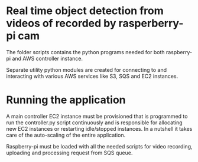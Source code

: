 # Real time object detection from videos of recorded by rasperberry-pi cam

The folder scripts contains the python programs needed for both raspberry-pi and AWS controller instance. 

Separate utility python modules are created for connecting to and interacting with various AWS services like S3, SQS and EC2 instances. 

# Running the application 

A main controller EC2 instance must be provisioned that is programmed to run the controller.py script continuously and is responsible for allocating new EC2 instances or restarting idle/stopped instances. In a nutshell it takes care of the auto-scaling of the entire application.

Raspberry-pi must be loaded with all the needed scripts for video recording, uploading and processing request from SQS queue. 

